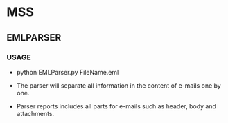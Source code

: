 # MSS

## EMLPARSER

### USAGE

- python EMLParser.py FileName.eml

- The parser will separate all information in the content of e-mails one by one. 
- Parser reports includes all parts for e-mails such as header, body and attachments.
